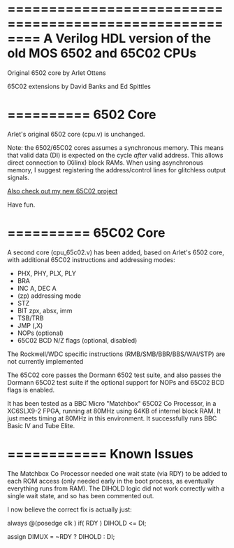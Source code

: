 ========================================================
A Verilog HDL version of the old MOS 6502 and 65C02 CPUs
========================================================

Original 6502 core by Arlet Ottens

65C02 extensions by David Banks and Ed Spittles

==========
6502 Core
==========

Arlet's original 6502 core (cpu.v) is unchanged.

Note: the 6502/65C02 cores assumes a synchronous memory. This means
that valid data (DI) is expected on the cycle *after* valid
address. This allows direct connection to (Xilinx) block RAMs. When
using asynchronous memory, I suggest registering the address/control
lines for glitchless output signals.

[Also check out my new 65C02 project](https://github.com/Arlet/verilog-65c02)

Have fun. 

==========
65C02 Core
==========

A second core (cpu_65c02.v) has been added, based on Arlet's 6502
core, with additional 65C02 instructions and addressing modes:
- PHX, PHY, PLX, PLY
- BRA
- INC A, DEC A
- (zp) addressing mode
- STZ
- BIT zpx, absx, imm
- TSB/TRB
- JMP (,X)
- NOPs (optional)
- 65C02 BCD N/Z flags (optional, disabled)

The Rockwell/WDC specific instructions (RMB/SMB/BBR/BBS/WAI/STP) are
not currently implemented

The 65C02 core passes the Dormann 6502 test suite, and also passes the
Dormann 65C02 test suite if the optional support for NOPs and 65C02
BCD flags is enabled.

It has been tested as a BBC Micro "Matchbox" 65C02 Co Processor, in a
XC6SLX9-2 FPGA, running at 80MHz using 64KB of internel block RAM. It
just meets timing at 80MHz in this environment. It successfully runs
BBC Basic IV and Tube Elite.

============
Known Issues
============

The Matchbox Co Processor needed one wait state (via RDY) to be added
to each ROM access (only needed early in the boot process, as
eventually everything runs from RAM). The DIHOLD logic did not work
correctly with a single wait state, and so has been commented out.

I now believe the correct fix is actually just:

always @(posedge clk )
    if( RDY )
        DIHOLD <= DI;
 
assign DIMUX = ~RDY ? DIHOLD : DI;

